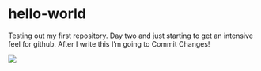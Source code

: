 # hello-world
Testing out my first repository.
Day two and just starting to get an intensive feel for github.
After I write this I’m going to Commit Changes!<p>
<a href="http://foley.design" target="_blank"> <img src="http://i.giphy.com/3o6Zt6tWmgtTBXaoM0.gif"> </a>
